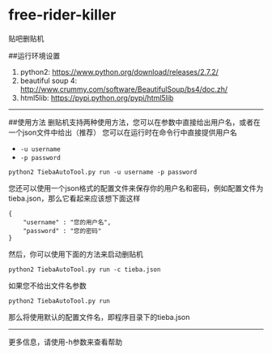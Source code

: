 # free-rider-killer
贴吧删贴机

##运行环境设置
1. python2: https://www.python.org/download/releases/2.7.2/
2. beautiful soup 4: http://www.crummy.com/software/BeautifulSoup/bs4/doc.zh/
3. html5lib: https://pypi.python.org/pypi/html5lib

----------


##使用方法
删贴机支持两种使用方法，您可以在参数中直接给出用户名，或者在一个json文件中给出（推荐）
您可以在运行时在命令行中直接提供用户名

 - `-u username`
 - `-p password`

`python2 TiebaAutoTool.py run -u username -p password`

您还可以使用一个json格式的配置文件来保存你的用户名和密码，例如配置文件为tieba.json，那么它看起来应该想下面这样

	{
		"username" : "您的用户名",
		"password" : "您的密码"
	}
然后，你可以使用下面的方法来启动删贴机

	python2 TiebaAutoTool.py run -c tieba.json

如果您不给出文件名参数

	python2 TiebaAutoTool.py run

那么将使用默认的配置文件名，即程序目录下的tieba.json


----------


更多信息，请使用-h参数来查看帮助
